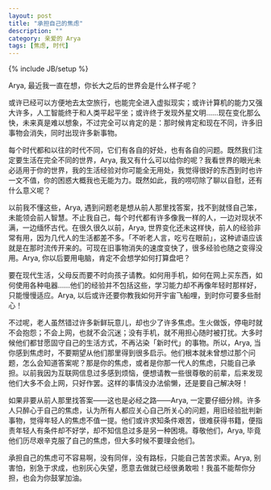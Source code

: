 ```yaml
---
layout: post
title: "承担自己的焦虑"
description: ""
category: 亲爱的 Arya
tags: [焦虑, 时代]
---
```

{% include JB/setup %}

Arya, 最近我一直在想，你长大之后的世界会是什么样子呢？

或许已经可以方便地去太空旅行，也能完全进入虚拟现实；或许计算机的能力又强大许多，人工智能终于和人类平起平坐；或许终于发现外星文明……现在变化那么快，未来真是难以想象，不过完全可以肯定的是：那时候肯定和现在不同，许多旧事物会消失，同时出现许多新事物。

每个时代都和以往的时代不同，它们有各自的好处，也有各自的问题。既然我们注定要生活在完全不同的世界，Arya, 我又有什么可以给你的呢？我看世界的眼光未必适用于你的世界，我的生活经验对你可能全无用处，我觉得很好的东西到时也许一文不值，你的困惑大概我也无能为力。既然如此，我的唠叨除了聊以自慰，还有什么意义呢？

以前我不懂这些，Arya, 遇到问题老是想从前人那里找答案，找不到就怪自己笨，未能领会前人智慧。不止我自己，每个时代都有许多像我一样的人，一边对现状不满，一边缅怀古代。在很久很久以前，Arya, 世界变化还未这样快，前人的经验非常有用，因为几代人的生活都差不多。「不听老人言，吃亏在眼前」，这种谚语应该就是在那时流传开来的。可现在旧事物消失的速度变快了，很多经验也随之变得没用。Arya, 你以后要用电脑，肯定不会想学如何打算盘吧？

要在现代生活，父母反而要不时向孩子请教。如何用手机，如何在网上买东西，如何使用各种电器……他们的经验并不包括这些，学习能力却不再像年轻时那样好，只能慢慢适应。Arya, 以后或许还要你教我如何开宇宙飞船哩，到时你可要多些耐心！

不过呢，老人虽然错过许多新鲜玩意儿，却也少了许多焦虑。生火做饭，停电时就不会抱怨；不会上网，也就不会沉迷；没有手机，就不用担心随时被打扰。大多时候他们都甘愿固守自己的生活方式，不再沾染「新时代」的事物。所以，Arya, 当你感到焦虑时，不要期望从他们那里得到很多启示。他们根本就未曾想过那个问题，怎么会知道答案呢？那是你的焦虑，或者是你那一代人的焦虑，只能自己承担。以前我因为互联网信息过多感到烦恼，便想请教一些很尊敬的前辈，后来发现他们大多不会上网，只好作罢。这样的事情没办法偷懒，还是要自己解决呀！

如果非要从前人那里找答案——这也是必经之路——Arya, 一定要仔细分辨。许多人只醉心于自己的焦虑，认为所有人都应关心自己所关心的问题，用旧经验批判新事物，觉得年轻人的焦虑不值一提。他们或许求知条件艰苦，很难获得书籍，便指责年轻人有条件却不好学，却不知信息过多是另一种困境。尊敬他们，Arya, 毕竟他们历尽艰辛克服了自己的焦虑，但大多时候不要理会他们。

承担自己的焦虑可不容易啊，没有同伴，没有路标，只能自己苦苦求索。Arya, 别害怕，别急于求成，也别灰心失望，愿意去做就已经很勇敢啦！我虽不能帮你分担，也会为你鼓掌加油。
